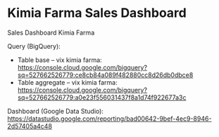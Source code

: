 # Kimia Farma Sales Dashboard
Sales Dashboard Kimia Farma 

Query (BigQuery):
- Table base – vix kimia farma: https://console.cloud.google.com/bigquery?sq=527662526779:ce8cb84a089f482880cc8d26db0dbce8
- Table aggregate – vix kimia farma: https://console.cloud.google.com/bigquery?sq=527662526779:a0e23f556031437f8a1d74f922677a3c


Dashboard (Google Data Studio): https://datastudio.google.com/reporting/bad00642-9bef-4ec9-8946-2d57405a4c48

